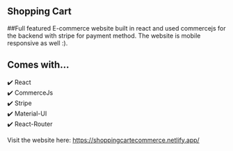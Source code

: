 ## Shopping Cart

##Full featured E-commerce website built in react and used commercejs for the backend with stripe for payment method. The website is mobile responsive as well :).

## Comes with...

✔️ React\
✔️ CommerceJs\
✔️ Stripe\
✔️ Material-UI\
✔️ React-Router

Visit the website here: https://shoppingcartecommerce.netlify.app/
